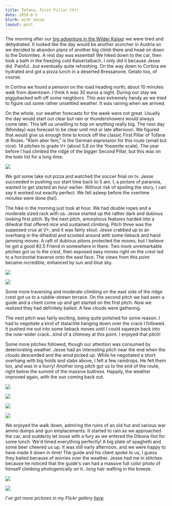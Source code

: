 ```yaml
---
title: Tofana, First Pillar (V+)
date: 2010-8-5
blurb: with Jesse
layout: post
---
```


The morning after our [big adventure in the Wilder Kaiser](totenkirchl.html) we
were tired and dehydrated. It looked like the day would be another scorcher
in Austria so we decided to abandon plans of another big climb there and
head on down to the Dolomites. A rest day was essential! We hiked down
to the car, then took a bath in the freezing cold Kaisertalbach. I only
did it because Jesse did. Painful...but eventually quite refreshing. On
the way down to Cortina we hydrated and got a pizza lunch in a deserted
Bressanone. Gelato too, of course.
  
  
In Cortina we found a pension on the road heading north, about 10 minutes
walk from downtown. I think it was 30 euros a night. During our stay we
piggybacked wifi off some neighbors. This was extremely handy as we tried
to figure out some rather unsettled weather. It was raining when we arrived.
  
  
On the whole, our weather forecasts for the week were not great. Usually
the day would start out clear but rain or thundershowers would always come
later. This left us unwilling to hop on anything really big. The next day
(Monday) was forecast to be clear until mid or late afternoon. We figured
that would give us enough time to knock off the classic First Pillar of
Tofana di Rozes. "Klein aber fein," is the German expression for this route
(small but nice): 14 pitches to grade V+ (about 5.8 on the Yosemite scale).
The year before I had climbed the ridge of the bigger Second Pillar, but
this was on the todo list for a long time.
  
  
[![](http://farm5.static.flickr.com/4097/4812776868_c27ed758f7_b.jpg)](http://www.flickr.com/photos/ripsawridge/4812776868/)
  
  
We got some take out pizza and watched the soccer final on tv. Jesse succeeded
in pushing our start time back to 5 am. I, a picture of paranoia, wanted
to get started an hour earlier. Without risk of spoiling the story, I can
say it worked out exactly perfect. We fell asleep before the overtime minutes
were done (ha!).
  
  
The hike in the morning just took at hour. We had double ropes and a moderate
sized rack with us. Jesse started up the rather dark and dubious looking
first pitch. By the next pitch, amorphous features harded into a dihedral
that offered nice and sustained climbing. Pitch three was the supposed
crux at V+, and it was fairly stout. Jesse crabbed up to an overhang in
the dihedral and scooted around with some lieback and hand jamming moves.
A raft of dubious pitons protected the moves, but I believe he got a good
\#2.5 Friend in somewhere in there. Two more unremarkable pitches got us
to the crest, then exposed easy moves right on the crest led to a horizontal
traverse onto the east face. The views from this point became incredible,
enhanced by sun and blue sky.
  
  
[![](http://farm5.static.flickr.com/4095/4812778236_d9027fd7d4_b.jpg)](http://www.flickr.com/photos/ripsawridge/4812778236/)
  
[![](http://farm5.static.flickr.com/4075/4812156571_979b9df65b_b.jpg)](http://www.flickr.com/photos/ripsawridge/4812156571/)
  
  
Some more traversing and moderate climbing on the east side of the ridge
crest got us to a rubble-strewn terrace. On the second pitch we had seen
a guide and a client come up and get started on the first pitch. Now we
realized they had definitely bailed. A few clouds were gathering.
  
  
The next pitch was fairly exciting, being quite polished for some reason.
I had to negotiate a kind of stalactite hanging down over the crack I followed.
It pushed me out into some lieback moves until I could squeeze back into
the now-wider crack...kind of a chimney at this point. I enjoyed that pitch!
  
  
Some more pitches followed, though our attention was consumed by deteriorating
weather. Jesse had an interesting pitch near the end when the clouds descended
and the wind picked up. While he negotiated a short overhang with big holds
and slabs above, I felt a few raindrops. He felt them too, and was in a
hurry! Another long pitch got us to the end of the route, right below the
summit of the massive buttress. Happily, the weather improved again, with
the sun coming back out.
  
  
[![](http://farm5.static.flickr.com/4115/4812169603_4c487bbc42_b.jpg)](http://www.flickr.com/photos/ripsawridge/4812169603/)
  
[![](http://farm5.static.flickr.com/4079/4812796250_e4db7666a4_b.jpg)](http://www.flickr.com/photos/ripsawridge/4812796250/)
  
  
[![](http://farm5.static.flickr.com/4102/4812798016_fb7bf1945d_b.jpg)](http://www.flickr.com/photos/ripsawridge/4812798016/)
  
[![](http://farm5.static.flickr.com/4073/4812800950_205014d87f_b.jpg)](http://www.flickr.com/photos/ripsawridge/4812800950/)
  
  
We enjoyed the walk down, admiring the ruins of an old hut and various
war ammo dumps and gun emplacements. It started to rain as we approached
the car, and suddenly let loose with a fury as we entered the Dibona Hut
for some lunch. We'd timed everything perfectly! A big plate of spaghetti
and some beer cheered us up. It was still early afternoon, and we were
happy to have made it down in time! The guide and his client spoke to us,
I guess they bailed because of worries over the weather. Jesse had me in
stitches because he noticed that the guide's van had a massive full color
photo of himself climbing photogenically on it...long hair wafting in the
breeze.
  
  
[![](http://farm5.static.flickr.com/4082/4812181289_914b3cee6d_b.jpg)](http://www.flickr.com/photos/ripsawridge/4812181289/)
  
[![](http://farm5.static.flickr.com/4077/4812182729_2777759ebf_b.jpg)](http://www.flickr.com/photos/ripsawridge/4812182729/)
  
  
_I've got more pictures in my Flickr gallery [here](http://www.flickr.com/photos/ripsawridge/sets/72157624544754412)._
